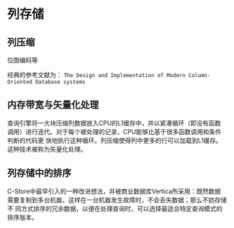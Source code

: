 # 列存储

## 列压缩
位图编码等

经典的参考文献为： `The Design and Implementation of Modern Column-Oriented Database systems`

## 内存带宽与矢量化处理
查询引擎将一大块压缩列数据放入CPU的L1缓存中，并以紧凑循环（即没有函数调用）进行迭代。对于每个被处理的记录，CPU能够比基于很多函数调用和条件判断的代码更
快地执行这种循环。列压缩使得列中更多的行可以加载到L1缓存。这种技术被称为矢量化处理。

## 列存储中的排序

C-Store中最早引入的一种改进想法，并被商业数据库Vertica所采用：既然数据需要复制到多台机器，这样在一台机器发生故障时，不会丢失数据；那么不妨存储不
同方式排序的冗余数据，以便在处理查询时，可以选择最适合特定查询模式的排序版本。
